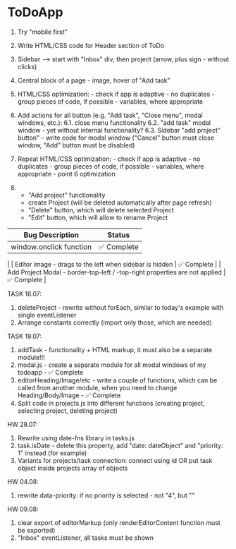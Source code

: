 # ToDoApp

1. Try "mobile first"
2. Write HTML/CSS code for Header section of ToDo
3. Sidebar --> start with "Inbox" div, then project (arrow, plus sign - without clicks)
4. Central block of a page - image, hover of "Add task"

5. HTML/CSS optimization: - check if app is adaptive - no duplicates - group pieces of code, if possible - variables, where appropriate

6. Add actions for all button (e.g. "Add task", "Close menu", modal windows, etc.):
   6.1. close menu functionality
   6.2. "add task" modal window - yet without internal functionality?
   6.3. Sidebar "add project" button" - write code for modal window ("Cancel" button must close window, "Add" button must be disabled)

7. Repeat HTML/CSS optimization: - check if app is adaptive - no duplicates - group pieces of code, if possible - variables, where appropriate - point 6 optimization

8. - "Add project" functionality
   - create Project (will be deleted automatically after page refresh)
   <!-- - save it into Object (variable), if there are many of them massive of Objects -->
   - "Delete" button, which will delete selected Project
   - "Edit" button, which will allow to rename Project
   <!-- - separate list of completed "Task" with visual effects (e.g. opacity changing) -->

| Bug Description         | Status      |
| ----------------------- | ----------- |
| window.onclick function | ✅ Complete |

|
| Editor image - drags to the left when sidebar is hidden | ✅ Complete |
| Add Project Modal - border-top-left / -top-right properties are not applied | ✅ Complete |

TASK 16.07:

1. deleteProject - rewrite without forEach, similar to today's example with single eventListener
2. Arrange constants correctly (import only those, which are needed)

TASK 19.07:

1. addTask - functionality + HTML markup, it must also be a separate module!!!
2. modal.js - create a separate module for all modal windows of my todoapp - ✅ Complete
3. editorHeading/Image/etc - write a couple of functions, which can be called from another module, when you need to change Heading/Body/Image - ✅ Complete
4. Split code in projects.js into different functions (creating project, selecting project, deleting project)

HW 28.07:

1. Rewrite using date-fns library in tasks.js
2. task.isDate - delete this property, add "date: dateObject" and "priority: 1" instead (for example)
3. Variants for projects/task connection: connect using id OR put task object inside projects array of objects

HW 04.08:

1. rewrite data-priority: if no priority is selected - not "4", but ""

HW 09.08:

1. clear export of editorMarkup (only renderEditorContent function must be exported)
2. "Inbox" eventListener, all tasks must be shown
